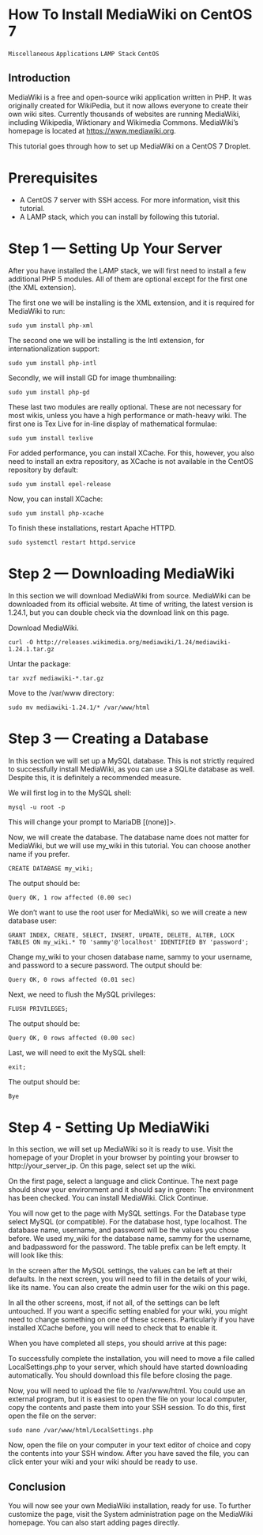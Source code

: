 # How To Install MediaWiki on CentOS 7

```Miscellaneous``` ```Applications``` ```LAMP Stack``` ```CentOS```

## Introduction


MediaWiki is a free and open-source wiki application written in PHP. It was originally created for WikiPedia, but it now allows everyone to create their own wiki sites. Currently thousands of websites are running MediaWiki, including Wikipedia, Wiktionary and Wikimedia Commons. MediaWiki’s homepage is located at https://www.mediawiki.org.


This tutorial goes through how to set up MediaWiki on a CentOS 7 Droplet.


# Prerequisites


- A CentOS 7 server with SSH access. For more information, visit this tutorial.
- A LAMP stack, which you can install by following this tutorial.

# Step 1 — Setting Up Your Server


After you have installed the LAMP stack, we will first need to install a few additional PHP 5 modules. All of them are optional except for the first one (the XML extension).


The first one we will be installing is the XML extension, and it is required for MediaWiki to run:


```
sudo yum install php-xml

```


The second one we will be installing is the Intl extension, for internationalization support:


```
sudo yum install php-intl

```


Secondly, we will install GD for image thumbnailing:


```
sudo yum install php-gd

```


These last two modules are really optional. These are not necessary for most wikis, unless you have a high performance or math-heavy wiki. The first one is Tex Live for in-line display of mathematical formulae:


```
sudo yum install texlive

```


For added performance, you can install XCache. For this, however, you also need to install an extra repository, as XCache is not available in the CentOS repository by default:


```
sudo yum install epel-release

```


Now, you can install XCache:


```
sudo yum install php-xcache

```


To finish these installations, restart Apache HTTPD.


```
sudo systemctl restart httpd.service

```


# Step 2 — Downloading MediaWiki


In this section we will download MediaWiki from source. MediaWiki can be downloaded from its official website. At time of writing, the latest version is 1.24.1, but you can double check via the download link on this page.


Download MediaWiki.


```
curl -O http://releases.wikimedia.org/mediawiki/1.24/mediawiki-1.24.1.tar.gz

```


Untar the package:


```
tar xvzf mediawiki-*.tar.gz

```


Move to the /var/www directory:


```
sudo mv mediawiki-1.24.1/* /var/www/html

```


# Step 3 — Creating a Database


In this section we will set up a MySQL database. This is not strictly required to successfully install MediaWiki, as you can use a SQLite database as well. Despite this, it is definitely a recommended measure.


We will first log in to the MySQL shell:


```
mysql -u root -p

```


This will change your prompt to MariaDB [(none)]>.


Now, we will create the database. The database name does not matter for MediaWiki, but we will use my_wiki in this tutorial. You can choose another name if you prefer.


```
CREATE DATABASE my_wiki;

```


The output should be:


```
Query OK, 1 row affected (0.00 sec)

```


We don’t want to use the root user for MediaWiki, so we will create a new database user:


```
GRANT INDEX, CREATE, SELECT, INSERT, UPDATE, DELETE, ALTER, LOCK TABLES ON my_wiki.* TO 'sammy'@'localhost' IDENTIFIED BY 'password';

```


Change my_wiki to your chosen database name, sammy to your username, and password to a secure password. The output should be:


```
Query OK, 0 rows affected (0.01 sec)

```


Next, we need to flush the MySQL privileges:


```
FLUSH PRIVILEGES;

```


The output should be:


```
Query OK, 0 rows affected (0.00 sec)

```


Last, we will need to exit the MySQL shell:


```
exit;

```


The output should be:


```
Bye

```


# Step 4 - Setting Up MediaWiki


In this section, we will set up MediaWiki so it is ready to use. Visit the homepage of your Droplet in your browser by pointing your browser to http://your_server_ip. On this page, select set up the wiki.


On the first page, select a language and click Continue. The next page should show your environment and it should say in green: The environment has been checked. You can install MediaWiki. Click Continue.


You will now get to the page with MySQL settings. For the Database type select MySQL (or compatible). For the database host, type localhost. The database name, username, and password will be the values you chose before. We used my_wiki for the database name, sammy for the username, and badpassword for the password. The table prefix can be left empty. It will look like this:





In the screen after the MySQL settings, the values can be left at their defaults. In the next screen, you will need to fill in the details of your wiki, like its name. You can also create the admin user for the wiki on this page.


In all the other screens, most, if not all, of the settings can be left untouched. If you want a specific setting enabled for your wiki, you might need to change something on one of these screens. Particularly if you have installed XCache before, you will need to check that to enable it.


When you have completed all steps, you should arrive at this page:





To successfully complete the installation, you will need to move a file called LocalSettings.php to your server, which should have started downloading automatically. You should download this file before closing the page.


Now, you will need to upload the file to /var/www/html. You could use an external program, but it is easiest to open the file on your local computer, copy the contents and paste them into your SSH session. To do this, first open the file on the server:


```
sudo nano /var/www/html/LocalSettings.php

```


Now, open the file on your computer in your text editor of choice and copy the contents into your SSH window. After you have saved the file, you can click enter your wiki and your wiki should be ready to use.


## Conclusion


You will now see your own MediaWiki installation, ready for use. To further customize the page, visit the System administration page on the MediaWiki homepage. You can also start adding pages directly.


